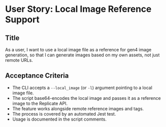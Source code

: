 # User Story: Local Image Reference Support

## Title
As a user, I want to use a local image file as a reference for gen4 image generation, so that I can generate images based on my own assets, not just remote URLs.

## Acceptance Criteria
- The CLI accepts a `--local_image` (or `-l`) argument pointing to a local image file.
- The script base64-encodes the local image and passes it as a reference image to the Replicate API.
- The feature works alongside remote reference images and tags.
- The process is covered by an automated Jest test.
- Usage is documented in the script comments.
